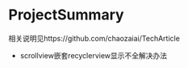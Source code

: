 # ProjectSummary

相关说明见https://github.com/chaozaiai/TechArticle

- scrollview嵌套recyclerview显示不全解决办法 

  ​

  ​